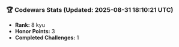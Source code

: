 ### 🏆 Codewars Stats (Updated: 2025-08-31 18:10:21 UTC)

- **Rank:** 8 kyu
- **Honor Points:** 3
- **Completed Challenges:** 1
